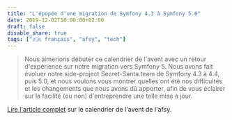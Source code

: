```yaml
---
title: "L'épopée d'une migration de Symfony 4.3 à Symfony 5.0"
date: 2019-12-02T10:00:00+02:00
draft: false
disable_share: true
tags: ["🇫🇷 français", "afsy", "tech"]
---
```


> Nous aimerions débuter ce calendrier de l'avent avec un retour d'expérience sur notre migration vers Symfony 5. Nous avons fait évoluer notre side-project Secret-Santa.team de Symfony 4.3 à 4.4, puis 5.0, et nous voulons vous montrer quelles ont été nos difficultés et les changements que nous avons dû apporter, afin de vous éclairer sur la facilité (ou non) d'entreprendre une telle mise à jour.

[Lire l'article complet](https://afsy.fr/avent/2019/02-symfony4-vers-symfony5) sur le calendrier de l'avent de l'afsy.
